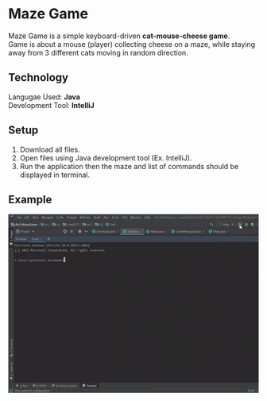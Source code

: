 # Maze Game
Maze Game is a simple keyboard-driven **cat-mouse-cheese game**.  
Game is about a mouse (player) collecting cheese on a maze, while staying away from 3 different cats moving in random direction.  

## Technology
Langugae Used: **Java**  
Development Tool: **IntelliJ**

## Setup
1) Download all files.  
2) Open files using Java development tool (Ex. IntelliJ).  
3) Run the application then the maze and list of commands should be displayed in terminal.  

## Example
![Simple Example](MazeGameDemo.gif)
